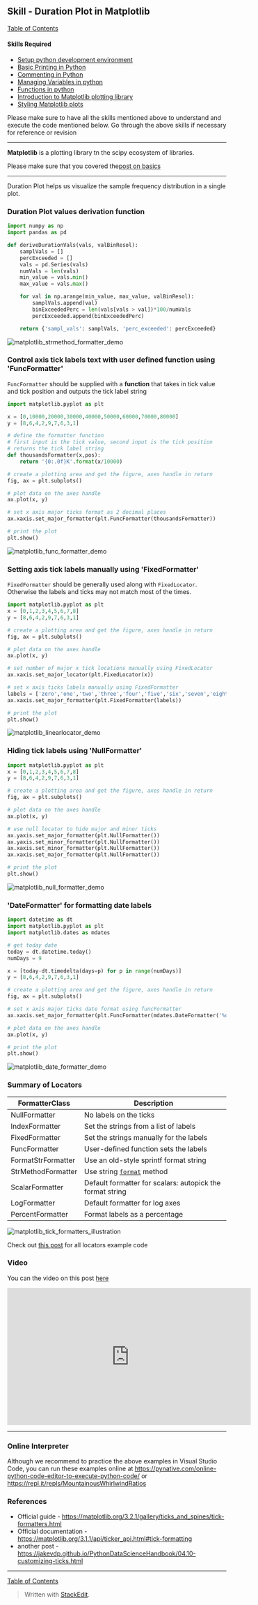 ## Skill - Duration Plot in Matplotlib
[Table of Contents](https://nagasudhir.blogspot.com/2020/04/taming-python-table-of-contents.html)
#### Skills Required
* [Setup python development environment](https://nagasudhir.blogspot.com/2020/04/setup-python-development-environment_14.html)
* [Basic Printing in Python](https://nagasudhir.blogspot.com/2020/04/basic-printing-in-python.html)
* [Commenting in Python](https://nagasudhir.blogspot.com/2020/04/comments-in-python.html)
* [Managing Variables in python](https://nagasudhir.blogspot.com/2020/04/managing-variables-in-python.html)
* [Functions in python](https://nagasudhir.blogspot.com/2020/05/fucntions-in-python.html)
* [Introduction to Matplotlib plotting library](https://nagasudhir.blogspot.com/2020/05/intro-to-matplotlib.html)
* [Styling Matplotlib plots](https://nagasudhir.blogspot.com/2020/05/styling-matplotlib-plots.html)

Please make sure to have all the skills mentioned above to understand and execute the code mentioned below. Go through the above skills if necessary for reference or revision

<hr/>

**Matplotlib** is a plotting library tn the scipy ecosystem of libraries.

Please make sure that you covered the[post on basics](https://nagasudhir.blogspot.com/2020/05/intro-to-matplotlib.html)
<hr/>
Duration Plot helps us visualize the sample frequency distribution in a single plot.

### Duration Plot values derivation function
```python
import numpy as np
import pandas as pd

def deriveDurationVals(vals, valBinResol):
    samplVals = []
    percExceeded = []
    vals = pd.Series(vals)
    numVals = len(vals)
    min_value = vals.min()
    max_value = vals.max()

    for val in np.arange(min_value, max_value, valBinResol):
        samplVals.append(val)
        binExceededPerc = len(vals[vals > val])*100/numVals
        percExceeded.append(binExceededPerc)

    return {'sampl_vals': samplVals, 'perc_exceeded': percExceeded}
```
![matplotlib_strmethod_formatter_demo](https://github.com/nagasudhirpulla/taming_python/raw/master/blog/skills/assets/img/matplotlib_strmethod_formatter_demo.PNG)
### Control axis tick labels text with user defined function using 'FuncFormatter'
`FuncFormatter` should be supplied with a **function** that takes in tick value and tick position and outputs the tick label string
```python
import matplotlib.pyplot as plt

x = [0,10000,20000,30000,40000,50000,60000,70000,80000]
y = [8,6,4,2,9,7,6,3,1]

# define the formatter function
# first input is the tick value, second input is the tick position
# returns the tick label string
def thousandsFormatter(x,pos):
	return '{0:.0f}K'.format(x/10000)

# create a plotting area and get the figure, axes handle in return
fig, ax = plt.subplots()

# plot data on the axes handle
ax.plot(x, y)

# set x axis major ticks format as 2 decimal places
ax.xaxis.set_major_formatter(plt.FuncFormatter(thousandsFormatter))

# print the plot
plt.show()
```
![matplotlib_func_formatter_demo](https://github.com/nagasudhirpulla/taming_python/raw/master/blog/skills/assets/img/matplotlib_func_formatter_demo.PNG)

### Setting axis tick labels manually using 'FixedFormatter'
`FixedFormatter` should be generally used along with `FixedLocator`. Otherwise the labels and ticks may not match most of the times.
```python
import matplotlib.pyplot as plt
x = [0,1,2,3,4,5,6,7,8]
y = [8,6,4,2,9,7,6,3,1]

# create a plotting area and get the figure, axes handle in return
fig, ax = plt.subplots()

# plot data on the axes handle
ax.plot(x, y)

# set number of major x tick locations manually using FixedLocator
ax.xaxis.set_major_locator(plt.FixedLocator(x))

# set x axis ticks labels manually using FixedFormatter
labels = ['zero','one','two','three','four','five','six','seven','eight']
ax.xaxis.set_major_formatter(plt.FixedFormatter(labels))

# print the plot
plt.show()
```
![matplotlib_linearlocator_demo](https://github.com/nagasudhirpulla/taming_python/raw/master/blog/skills/assets/img/matplotlib_fixed_formatter_demo.PNG)
### Hiding tick labels using 'NullFormatter'
```python
import matplotlib.pyplot as plt
x = [0,1,2,3,4,5,6,7,8]
y = [8,6,4,2,9,7,6,3,1]

# create a plotting area and get the figure, axes handle in return
fig, ax = plt.subplots()

# plot data on the axes handle
ax.plot(x, y)

# use null locator to hide major and minor ticks
ax.yaxis.set_major_formatter(plt.NullFormatter())
ax.yaxis.set_minor_formatter(plt.NullFormatter())
ax.xaxis.set_minor_formatter(plt.NullFormatter())
ax.xaxis.set_major_formatter(plt.NullFormatter())

# print the plot
plt.show()
```
![matplotlib_null_formatter_demo](https://github.com/nagasudhirpulla/taming_python/raw/master/blog/skills/assets/img/matplotlib_null_formatter_demo.PNG)
### 'DateFormatter' for formatting date labels
```python
import datetime as dt
import matplotlib.pyplot as plt
import matplotlib.dates as mdates

# get today date
today = dt.datetime.today()
numDays = 9

x = [today-dt.timedelta(days=p) for p in range(numDays)]
y = [8,6,4,2,9,7,6,3,1]

# create a plotting area and get the figure, axes handle in return
fig, ax = plt.subplots()

# set x axis major ticks date format using funcFormatter
ax.xaxis.set_major_formatter(plt.FuncFormatter(mdates.DateFormatter('%d-%b')))

# plot data on the axes handle
ax.plot(x, y)

# print the plot
plt.show()
```
![matplotlib_date_formatter_demo](https://github.com/nagasudhirpulla/taming_python/raw/master/blog/skills/assets/img/matplotlib_date_formatter_demo.PNG)

### Summary of Locators
| FormatterClass     | Description                             |
|--------------------|-----------------------------------------|
| NullFormatter      | No labels on the ticks                  |
| IndexFormatter     | Set the strings from a list of labels   |
| FixedFormatter     | Set the strings manually for the labels |
| FuncFormatter      | User-defined function sets the labels   |
| FormatStrFormatter | Use an old-style sprintf format string      |
| StrMethodFormatter | Use string [`format`](https://docs.python.org/3/library/functions.html#format "(in Python v3.8)") method      |
| ScalarFormatter    | Default formatter for scalars: autopick the format string  |
| LogFormatter       | Default formatter for log axes          |
| PercentFormatter       | Format labels as a percentage          |

![matplotlib_tick_formatters_illustration](https://github.com/nagasudhirpulla/taming_python/raw/master/blog/skills/assets/img/matplotlib_tick_formatters_illustration.png)

Check out [this post](https://matplotlib.org/3.2.1/gallery/ticks_and_spines/tick-formatters.html) for all locators example code

### Video
You can the video on this post [here](https://youtu.be/QYBAP0YxSZU)

<iframe width="560" height="315" src="https://www.youtube.com/embed/QYBAP0YxSZU" title="YouTube video player" frameborder="0" allow="accelerometer; autoplay; clipboard-write; encrypted-media; gyroscope; picture-in-picture" allowfullscreen></iframe>

<hr/>

### Online Interpreter
Although we recommend to practice the above examples in Visual Studio Code, you can run these examples online at https://pynative.com/online-python-code-editor-to-execute-python-code/ or https://repl.it/repls/MountainousWhirlwindRatios

### References
* Official guide - https://matplotlib.org/3.2.1/gallery/ticks_and_spines/tick-formatters.html
* Official documentation - https://matplotlib.org/3.1.1/api/ticker_api.html#tick-formatting
* another post - https://jakevdp.github.io/PythonDataScienceHandbook/04.10-customizing-ticks.html

<hr/>

[Table of Contents](https://nagasudhir.blogspot.com/2020/04/taming-python-table-of-contents.html)





> Written with [StackEdit](https://stackedit.io/).
<!--stackedit_data:
eyJoaXN0b3J5IjpbMTAxMjI1NjEyOSwtMTU2OTYxODY1MSwtMT
c2NjM1MTE5M119
-->